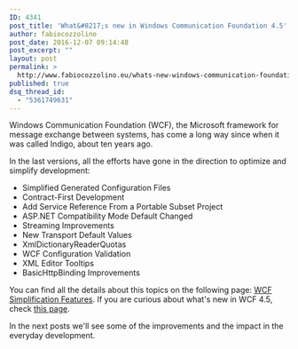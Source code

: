 ```yaml
---
ID: 4341
post_title: 'What&#8217;s new in Windows Communication Foundation 4.5'
author: fabiocozzolino
post_date: 2016-12-07 09:14:48
post_excerpt: ""
layout: post
permalink: >
  http://www.fabiocozzolino.eu/whats-new-windows-communication-foundation-4-5/
published: true
dsq_thread_id:
  - "5361749631"
---
```

Windows Communication Foundation (WCF), the Microsoft framework for message exchange between systems, has come a long way since when it was called Indigo, about ten years ago.

In the last versions, all the efforts have gone in the direction to optimize and simplify development:
<div>
<ul>
 	<li>Simplified Generated Configuration Files</li>
 	<li>Contract-First Development</li>
 	<li>Add Service Reference From a Portable Subset Project</li>
 	<li>ASP.NET Compatibility Mode Default Changed</li>
 	<li>Streaming Improvements</li>
 	<li>New Transport Default Values</li>
 	<li>XmlDictionaryReaderQuotas</li>
 	<li>WCF Configuration Validation</li>
 	<li>XML Editor Tooltips</li>
 	<li>BasicHttpBinding Improvements</li>
</ul>
You can find all the details about this topics on the following page: <a href="https://msdn.microsoft.com/en-us/library/hh309266(v=vs.110).aspx">WCF Simplification Features</a>. If you are curious about what's new in WCF 4.5, check <a href="https://msdn.microsoft.com/en-us/library/dd456789(v=vs.110).aspx">this page</a>.

In the next posts we'll see some of the improvements and the impact in the everyday development.

</div>